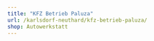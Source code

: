 ```yaml
---
title: "KFZ Betrieb Paluza"
url: /karlsdorf-neuthard/kfz-betrieb-paluza/
shop: Autowerkstatt
---
```

